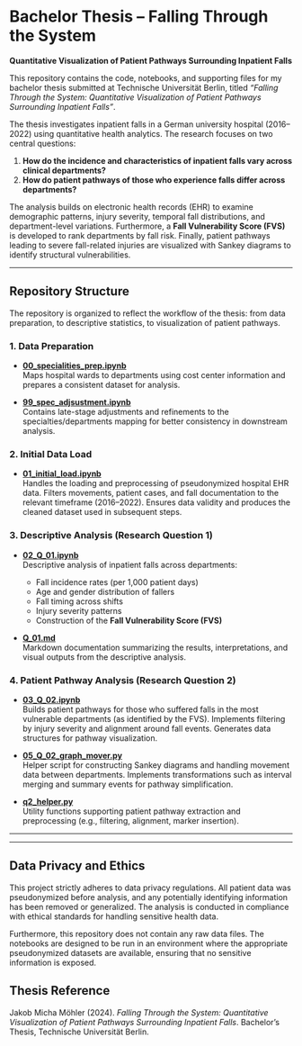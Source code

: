 # Bachelor Thesis – Falling Through the System  
**Quantitative Visualization of Patient Pathways Surrounding Inpatient Falls**

This repository contains the code, notebooks, and supporting files for my bachelor thesis submitted at Technische Universität Berlin, titled *“Falling Through the System: Quantitative Visualization of Patient Pathways Surrounding Inpatient Falls”*.  

The thesis investigates inpatient falls in a German university hospital (2016–2022) using quantitative health analytics. The research focuses on two central questions:  

1. **How do the incidence and characteristics of inpatient falls vary across clinical departments?**  
2. **How do patient pathways of those who experience falls differ across departments?**  

The analysis builds on electronic health records (EHR) to examine demographic patterns, injury severity, temporal fall distributions, and department-level variations. Furthermore, a **Fall Vulnerability Score (FVS)** is developed to rank departments by fall risk. Finally, patient pathways leading to severe fall-related injuries are visualized with Sankey diagrams to identify structural vulnerabilities.

---

## Repository Structure

The repository is organized to reflect the workflow of the thesis: from data preparation, to descriptive statistics, to visualization of patient pathways.  

### 1. Data Preparation
- [**00_specialities_prep.ipynb**](00_specialities_prep.ipynb)  
  Maps hospital wards to departments using cost center information and prepares a consistent dataset for analysis.

- [**99_spec_adjsustment.ipynb**](99_spec_adjsustment.ipynb)  
  Contains late-stage adjustments and refinements to the specialties/departments mapping for better consistency in downstream analysis.

### 2. Initial Data Load
- [**01_initial_load.ipynb**](01_initial_load.ipynb)  
  Handles the loading and preprocessing of pseudonymized hospital EHR data. Filters movements, patient cases, and fall documentation to the relevant timeframe (2016–2022). Ensures data validity and produces the cleaned dataset used in subsequent steps.

### 3. Descriptive Analysis (Research Question 1)
- [**02_Q_01.ipynb**](02_Q_01.ipynb)  
  Descriptive analysis of inpatient falls across departments:  
  - Fall incidence rates (per 1,000 patient days)  
  - Age and gender distribution of fallers  
  - Fall timing across shifts  
  - Injury severity patterns  
  - Construction of the **Fall Vulnerability Score (FVS)**

- [**Q_01.md**](Q_01.md)  
  Markdown documentation summarizing the results, interpretations, and visual outputs from the descriptive analysis.

### 4. Patient Pathway Analysis (Research Question 2)
- [**03_Q_02.ipynb**](03_Q_02.ipynb)  
  Builds patient pathways for those who suffered falls in the most vulnerable departments (as identified by the FVS). Implements filtering by injury severity and alignment around fall events. Generates data structures for pathway visualization.

- [**05_Q_02_graph_mover.py**](05_Q_02_graph_mover.py)  
  Helper script for constructing Sankey diagrams and handling movement data between departments. Implements transformations such as interval merging and summary events for pathway simplification.

- [**q2_helper.py**](q2_helper.py)  
  Utility functions supporting patient pathway extraction and preprocessing (e.g., filtering, alignment, marker insertion).

---


---

## Data Privacy and Ethics  
This project strictly adheres to data privacy regulations. All patient data was pseudonymized before analysis, and any potentially identifying information has been removed or generalized. The analysis is conducted in compliance with ethical standards for handling sensitive health data.

Furthermore, this repository does not contain any raw data files. The notebooks are designed to be run in an environment where the appropriate pseudonymized datasets are available, ensuring that no sensitive information is exposed.


## Thesis Reference
Jakob Micha Möhler (2024). *Falling Through the System: Quantitative Visualization of Patient Pathways Surrounding Inpatient Falls*. Bachelor’s Thesis, Technische Universität Berlin.  
